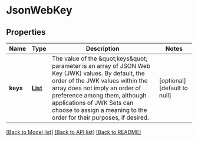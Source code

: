 # JsonWebKey

## Properties

| Name     | Type                                 | Description                                                                                                                                                                                                                                                                                                      | Notes                        |
| -------- | ------------------------------------ | ---------------------------------------------------------------------------------------------------------------------------------------------------------------------------------------------------------------------------------------------------------------------------------------------------------------- | ---------------------------- |
| **keys** | [**List**](JsonWebKey_keys_inner.md) | The value of the \&quot;keys\&quot; parameter is an array of JSON Web Key (JWK) values. By default, the order of the JWK values within the array does not imply an order of preference among them, although applications of JWK Sets can choose to assign a meaning to the order for their purposes, if desired. | [optional] [default to null] |

[[Back to Model list]](../README.md#documentation-for-models) [[Back to API list]](../README.md#documentation-for-api-endpoints) [[Back to README]](../README.md)
